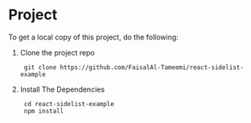 # Project

To get a local copy of this project, do the following:

1. Clone the project repo

        git clone https://github.com/FaisalAl-Tameemi/react-sidelist-example

2. Install The Dependencies

        cd react-sidelist-example
        npm install